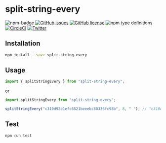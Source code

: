 # split-string-every

![npm-badge](https://img.shields.io/npm/v/split-string-every.svg)
[![GitHub issues](https://img.shields.io/github/issues/muhajirframe/split-string-every.svg)](https://github.com/muhajirframe/split-string-every/issues)
[![GitHub license](https://img.shields.io/github/license/muhajirframe/split-string-every.svg)](https://github.com/muhajirframe/split-string-every/blob/master/LICENSE)
![npm type definitions](https://img.shields.io/npm/types/split-string-every.svg)
[![CircleCI](https://circleci.com/gh/muhajirframe/split-string-every.svg?style=svg)](https://circleci.com/gh/muhajirframe/split-string-every)
[![Twitter](https://img.shields.io/twitter/url/https/github.com/muhajirframe/split-string-every.svg?style=social)](https://twitter.com/intent/tweet?text=Wow:&url=https%3A%2F%2Fgithub.com%2Fmuhajirframe%2Fsplit-string-every)

## Installation

```bash
npm install --save split-string-every
```

## Usage

```javascript
import { splitStringEvery } from "split-string-every";
```

or

```javascript
import splitStringEvery from "split-string-every";
```

```javascript
splitStringEvery("c310d92e1efc6521beeebc80336fc98b", 8, " "); // "c310d92e 1efc6521 beeebc80 336fc98b"
```

## Test

```bash
npm run test
```
